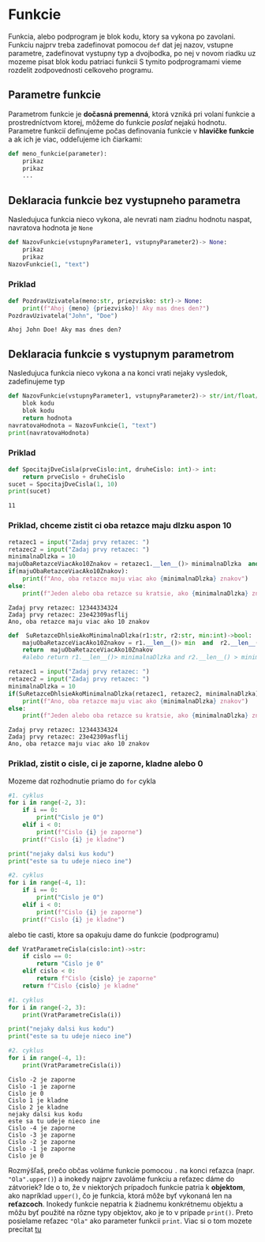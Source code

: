 
# Funkcie
Funkcia, alebo podprogram je blok kodu, ktory sa vykona po zavolani. Funkciu najprv treba zadefinovat pomocou `def` dat jej nazov, vstupne parametre, zadefinovat vystupny typ a dvojbodka, po nej v novom riadku uz mozeme pisat blok kodu patriaci funkcii
S tymito podprogramami vieme rozdelit zodpovednosti celkoveho programu.

## Parametre funkcie

Parametrom funkcie je  **dočasná premenná**, ktorá vzniká pri volaní funkcie a prostredníctvom ktorej, môžeme do funkcie  _poslať_  nejakú hodnotu. Parametre funkcií definujeme počas definovania funkcie v  **hlavičke funkcie**  a ak ich je viac, oddeľujeme ich čiarkami:
```py
def meno_funkcie(parameter):
    prikaz
    prikaz
    ...
```

## Deklaracia funkcie bez vystupneho parametra
Nasledujuca funkcia nieco vykona, ale nevrati nam ziadnu hodnotu naspat, navratova hodnota je `None`
```py
def NazovFunkcie(vstupnyParameter1, vstupnyParameter2)-> None:
	prikaz
	prikaz
NazovFunkcie(1, "text")
```
### Priklad
```py
def PozdravUzivatela(meno:str, priezvisko: str)-> None:
	print(f"Ahoj {meno} {priezvisko}! Aky mas dnes den?")
PozdravUzivatela("John", "Doe")
```
```
Ahoj John Doe! Aky mas dnes den?
```
## Deklaracia funkcie s vystupnym parametrom
Nasledujuca funkcia nieco vykona a na konci vrati nejaky vysledok, zadefinujeme typ
```py
def NazovFunkcie(vstupnyParameter1, vstupnyParameter2)-> str/int/float/bool...:
	blok kodu
	blok kodu
	return hodnota
navratovaHodnota = NazovFunkcie(1, "text")
print(navratovaHodnota)
```
### Priklad
```py
def SpocitajDveCisla(prveCislo:int, druheCislo: int)-> int:
	return prveCislo + druheCislo
sucet = SpocitajDveCisla(1, 10)
print(sucet)
```
```
11
```

### Priklad, chceme zistit ci oba retazce maju dlzku aspon 10
```py
retazec1 = input("Zadaj prvy retazec: ")
retazec2 = input("Zadaj prvy retazec: ")
minimalnaDlzka = 10
majuObaRetazceViacAko10Znakov = retazec1.__len__()> minimalnaDlzka  and  retazec1.__len__() > minimalnaDlzka
if(majuObaRetazceViacAko10Znakov):
	print(f"Ano, oba retazce maju viac ako {minimalnaDlzka} znakov")
else:
	print(f"Jeden alebo oba retazce su kratsie, ako {minimalnaDlzka} znakov")
```
```
Zadaj prvy retazec: 12344334324 
Zadaj prvy retazec: 23e42309asflij
Ano, oba retazce maju viac ako 10 znakov
```

```py
def  SuRetazceDhlsieAkoMinimalnaDlzka(r1:str, r2:str, min:int)->bool:
	majuObaRetazceViacAko10Znakov = r1.__len__()> min  and  r2.__len__() > min
	return  majuObaRetazceViacAko10Znakov
	#alebo return r1.__len__()> minimalnaDlzka and r2.__len__() > minimalnaDlzka

retazec1 = input("Zadaj prvy retazec: ")
retazec2 = input("Zadaj prvy retazec: ")
minimalnaDlzka = 10
if(SuRetazceDhlsieAkoMinimalnaDlzka(retazec1, retazec2, minimalnaDlzka)):
	print(f"Ano, oba retazce maju viac ako {minimalnaDlzka} znakov")
else:
	print(f"Jeden alebo oba retazce su kratsie, ako {minimalnaDlzka} znakov")
```
```
Zadaj prvy retazec: 12344334324 
Zadaj prvy retazec: 23e42309asflij
Ano, oba retazce maju viac ako 10 znakov
```

### Priklad, zistit o cisle, ci je zaporne, kladne alebo 0
Mozeme dat rozhodnutie priamo do `for` cykla
```py
#1. cyklus
for i in range(-2, 3):
    if i == 0:
        print("Cislo je 0")
    elif i < 0:
        print(f"Cislo {i} je zaporne")
    print(f"Cislo {i} je kladne")

print("nejaky dalsi kus kodu")
print("este sa tu udeje nieco ine")

#2. cyklus
for i in range(-4, 1):
    if i == 0:
        print("Cislo je 0")
    elif i < 0:
        print(f"Cislo {i} je zaporne")
    print(f"Cislo {i} je kladne")
```
alebo tie casti, ktore sa opakuju dame do funkcie (podprogramu)
```py
def VratParametreCisla(cislo:int)->str:
    if cislo == 0:
        return "Cislo je 0"
    elif cislo < 0:
        return f"Cislo {cislo} je zaporne"
    return f"Cislo {cislo} je kladne"

#1. cyklus
for i in range(-2, 3):
    print(VratParametreCisla(i))

print("nejaky dalsi kus kodu")
print("este sa tu udeje nieco ine")

#2. cyklus
for i in range(-4, 1):
    print(VratParametreCisla(i))
```
```
Cislo -2 je zaporne
Cislo -1 je zaporne
Cislo je 0
Cislo 1 je kladne
Cislo 2 je kladne
nejaky dalsi kus kodu
este sa tu udeje nieco ine
Cislo -4 je zaporne
Cislo -3 je zaporne
Cislo -2 je zaporne
Cislo -1 je zaporne
Cislo je 0
```
<!--
### Priklad, rozhodnime sa, aku poziciu ma zamestnanec na zaklade mzdy
```py
from random import randint

platZamestnanca = randint(1000,10000)
pozicia = ""
if(platZamestnanca>8000):
    pozicia = "Director"
elif(platZamestnanca>6000): 
    pozicia = "Manager"
elif(platZamestnanca>4000):
    pozicia = "Associate Manager"
else:
    pozicia = "Worker"
    
print(f"Zamestnanec, ktory zaraba {platZamestnanca} EUR ma poziciu \"{pozicia}\"")
```
>Zamestnanec, ktory zaraba 7698 EUR ma poziciu "Manager"

Takto to vyzera pouzitim funkcie:
```py
from random import randint

def VratPoziciuNaZakladePlatu(plat:int)->str:
    pozicia = ""
    if(plat>8000):
        pozicia = "Director"
    elif(plat>6000): 
        pozicia = "Manager"
    elif(plat>4000):
        pozicia = "Associate Manager"
    else:
        pozicia = "Worker"
    return  f"\"{pozicia}\""

platZamestnanca = randint(1000,10000)

print(f"Zamestnanec, ktory zaraba {platZamestnanca} EUR ma poziciu {VratPoziciuNaZakladePlatu(platZamestnanca)}")
```
-->
Rozmýšľaš, prečo občas voláme funkcie pomocou `.` na konci reťazca (napr. `"Ola".upper()`) a inokedy najprv zavoláme funkciu a reťazec dáme do zátvoriek? Ide o to, že v niektorých prípadoch funkcie patria k **objektom**, ako napríklad `upper()`, čo je funkcia, ktorá môže byť vykonaná len na **reťazcoch**.  Inokedy funkcie nepatria k žiadnemu konkrétnemu objektu a môžu byť použité na rôzne typy objektov, ako je to v prípade `print()`. Preto posielame reťazec `"Ola"` ako parameter funkcii `print`.
Viac si o tom mozete precitat [tu](https://input.sk/python2017/05.html)
